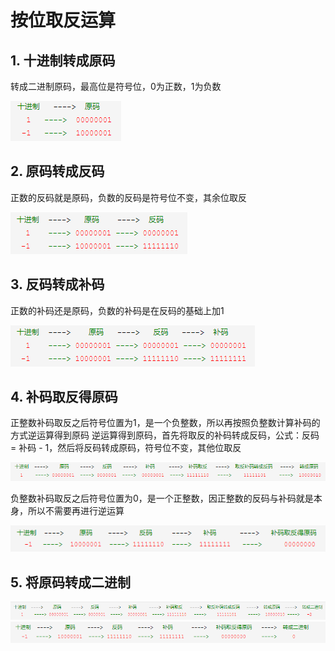 # 按位取反运算

## 1. 十进制转成原码
转成二进制原码，最高位是符号位，0为正数，1为负数

![An image](./images/bitwise-negation-1.png)

## 2. 原码转成反码
正数的反码就是原码，负数的反码是符号位不变，其余位取反

![An image](./images/bitwise-negation-2.png)

## 3. 反码转成补码
正数的补码还是原码，负数的补码是在反码的基础上加1

![An image](./images/bitwise-negation-3.png)

## 4. 补码取反得原码
正整数补码取反之后符号位置为1，是一个负整数，所以再按照负整数计算补码的方式逆运算得到原码
逆运算得到原码，首先将取反的补码转成反码，公式：反码 = 补码 - 1，然后将反码转成原码，符号位不变，其他位取反

![An image](./images/bitwise-negation-4.png)

负整数补码取反之后符号位置为0，是一个正整数，因正整数的反码与补码就是本身，所以不需要再进行逆运算

![An image](./images/bitwise-negation-5.png)

## 5. 将原码转成二进制
![An image](./images/bitwise-negation-6.png)
![An image](./images/bitwise-negation-7.png)